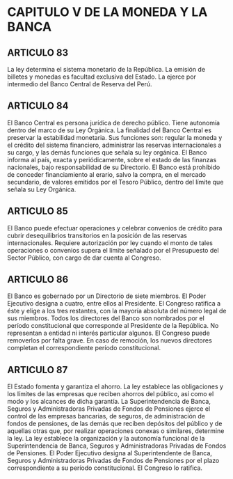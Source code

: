 # CAPITULO V DE LA MONEDA Y LA BANCA
## ARTICULO 83
La ley determina el sistema monetario de la República. 
La emisión de billetes y monedas es facultad exclusiva del Estado. 
La ejerce por intermedio del Banco Central de Reserva del Perú. 


## ARTICULO 84
El Banco Central es persona jurídica de derecho público. 
Tiene autonomía dentro del marco de su Ley Orgánica. 
La finalidad del Banco Central es preservar la estabilidad monetaria. 
Sus funciones son: regular la moneda y el crédito del sistema financiero, administrar las reservas internacionales a su cargo, y las demás funciones que señala su ley orgánica. 
El Banco informa al país, exacta y periódicamente, sobre el estado de las finanzas nacionales, bajo responsabilidad de su Directorio. 
El Banco está prohibido de conceder financiamiento al erario, salvo la compra, en el mercado secundario, de valores emitidos por el Tesoro Público, dentro del límite que señala su Ley Orgánica. 


## ARTICULO 85
El Banco puede efectuar operaciones y celebrar convenios de crédito para cubrir desequilibrios transitorios en la posición de las reservas internacionales. 
Requiere autorización por ley cuando el monto de tales operaciones o convenios supera el límite señalado por el Presupuesto del Sector Público, con cargo de dar cuenta al Congreso. 


## ARTICULO 86
El Banco es gobernado por un Directorio de siete miembros.
El Poder Ejecutivo designa a cuatro, entre ellos al Presidente. El Congreso ratifica a éste y elige a los tres restantes, con la mayoría absoluta del número legal de sus miembros. 
Todos los directores del Banco son nombrados por el período constitucional que corresponde al Presidente de la República. 
No representan a entidad ni interés particular algunos. 
El Congreso puede removerlos por falta grave. 
En caso de remoción, los nuevos directores completan el correspondiente período constitucional. 


## ARTICULO 87
El Estado fomenta y garantiza el ahorro. 
La ley establece las obligaciones y los límites de las empresas que reciben ahorros del público, así como el modo y los alcances de dicha garantía. 
La Superintendencia de Banca, Seguros y Administradoras Privadas de Fondos de Pensiones ejerce el control de las empresas bancarias, de seguros, de administración de fondos de pensiones, de las demás que reciben depósitos del público y de aquellas otras que, por realizar operaciones conexas o similares, determine la ley. 
La ley establece la organización y la autonomía funcional de la Superintendencia de Banca, Seguros y Administradoras Privadas de Fondos de Pensiones. 
El Poder Ejecutivo designa al Superintendente de Banca, Seguros y Administradoras Privadas de Fondos de Pensiones por el plazo correspondiente a su período constitucional. 
El Congreso lo ratifica.  

